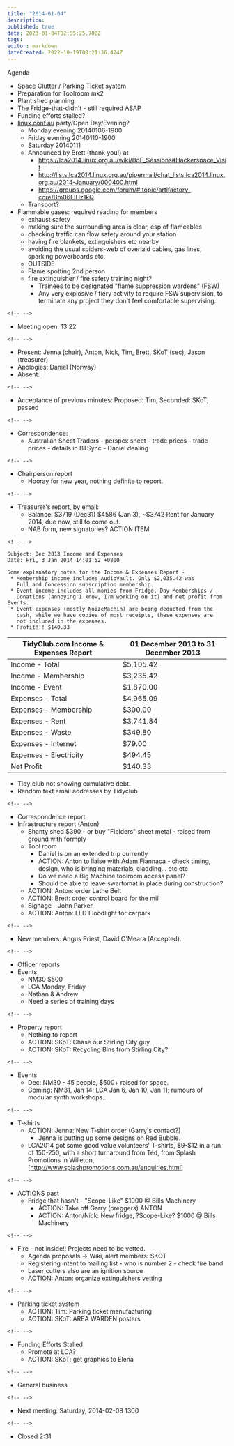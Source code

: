 ```yaml
---
title: "2014-01-04"
description: 
published: true
date: 2023-01-04T02:55:25.700Z
tags: 
editor: markdown
dateCreated: 2022-10-19T08:21:36.424Z
---
```


Agenda

-   Space Clutter / Parking Ticket system
-   Preparation for Toolroom mk2
-   Plant shed planning
-   The Fridge-that-didn't - still required ASAP
-   Funding efforts stalled?
-   [linux.conf.au](http://lca2014.linux.org.au/programme/schedule) party/Open Day/Evening?
    -   Monday evening 20140106-1900
    -   Friday evening 20140110-1900
    -   Saturday 20140111
    -   Announced by Brett (thank you!) at
        -   <https://lca2014.linux.org.au/wiki/BoF_Sessions#Hackerspace_Visit>
        -   <http://lists.lca2014.linux.org.au/pipermail/chat_lists.lca2014.linux.org.au/2014-January/000400.html>
        -   <https://groups.google.com/forum/#!topic/artifactory-core/Bm06LIHz1kQ>
    -   Transport?
-   Flammable gases: required reading for members
    -   exhaust safety
    -   making sure the surrounding area is clear, esp of flameables
    -   checking traffic can flow safety around your station
    -   having fire blankets, extinguishers etc nearby
    -   avoiding the usual spiders-web of overlaid cables, gas lines, sparking powerboards etc.
    -   OUTSIDE
    -   Flame spotting 2nd person
    -   fire extinguisher / fire safety training night?
        -   Trainees to be designated "flame suppression wardens" (FSW)
        -   Any very explosive / fiery activity to require FSW supervision, to terminate any project they don't feel comfortable supervising.

```{=html}
<!-- -->
```
-   Meeting open: 13:22

```{=html}
<!-- -->
```
-   Present: Jenna (chair), Anton, Nick, Tim, Brett, SKoT (sec), Jason (treasurer)
-   Apologies: Daniel (Norway)
-   Absent:

```{=html}
<!-- -->
```
-   Acceptance of previous minutes: Proposed: Tim, Seconded: SKoT, passed

```{=html}
<!-- -->
```
-   Correspondence:
    -   Australian Sheet Traders - perspex sheet - trade prices - trade prices - details in BTSync - Daniel dealing

```{=html}
<!-- -->
```
-   Chairperson report
    -   Hooray for new year, nothing definite to report.

```{=html}
<!-- -->
```
-   Treasurer's report, by email:
    -   Balance: \$3719 (Dec31) \$4586 (Jan 3), \~\$3742 Rent for January 2014, due now, still to come out.
    -   NAB form, new signatories? ACTION ITEM

```{=html}
<!-- -->
```
    Subject: Dec 2013 Income and Expenses
    Date: Fri, 3 Jan 2014 14:01:52 +0800

    Some explanatory notes for the Income & Expenses Report -
     * Membership income includes AudioVault. Only $2,035.42 was
       Full and Concession subscription membership.
     * Event income includes all monies from Fridge, Day Memberships /
       Donations (annoying I know, I?m working on it) and net profit from Events.
     * Event expenses (mostly NoizeMachin) are being deducted from the
       cash, while we have copies of most receipts, these expenses are
       not included in the expenses.
     * Profit!!! $140.33

| TidyClub.com Income & Expenses Report | 01 December 2013 to 31 December 2013 |
|---------------------------------------|--------------------------------------|
| Income - Total                        | \$5,105.42                           |
| Income - Membership                   | \$3,235.42                           |
| Income - Event                        | \$1,870.00                           |
| Expenses - Total                      | \$4,965.09                           |
| Expenses - Membership                 | \$300.00                             |
| Expenses - Rent                       | \$3,741.84                           |
| Expenses - Waste                      | \$349.80                             |
| Expenses - Internet                   | \$79.00                              |
| Expenses - Electricity                | \$494.45                             |
| Net Profit                            | \$140.33                             |

-   Tidy club not showing cumulative debt.
-   Random text email addresses by Tidyclub

```{=html}
<!-- -->
```
-   Correspondence report
-   Infrastructure report (Anton)
    -   Shanty shed \$390 - or buy "Fielders" sheet metal - raised from ground with formply
    -   Tool room
        -   Daniel is on an extended trip currently
        -   ACTION: Anton to liaise with Adam Fiannaca - check timing, design, who is bringing materials, cladding... etc etc
        -   Do we need a Big Machine toolroom access panel?
        -   Should be able to leave swarfomat in place during construction?
    -   ACTION: Anton: order Lathe Belt
    -   ACTION: Brett: order control board for the mill
    -   Signage - John Parker
    -   ACTION: Anton: LED Floodlight for carpark

```{=html}
<!-- -->
```
-   New members: Angus Priest, David O'Meara (Accepted).

```{=html}
<!-- -->
```
-   Officer reports
-   Events
    -   NM30 \$500
    -   LCA Monday, Friday
    -   Nathan & Andrew
    -   Need a series of training days

```{=html}
<!-- -->
```
-   Property report
    -   Nothing to report
    -   ACTION: SKoT: Chase our Stirling City guy
    -   ACTION: SKoT: Recycling Bins from Stirling City?

```{=html}
<!-- -->
```
-   Events
    -   Dec: NM30 - 45 people, \$500+ raised for space.
    -   Coming: NM31, Jan 14; LCA Jan 6, Jan 10, Jan 11; rumours of modular synth workshops...

```{=html}
<!-- -->
```
-   T-shirts
    -   ACTION: Jenna: New T-shirt order (Garry's contact?)
        -   Jenna is putting up some designs on Red Bubble.
    -   LCA2014 got some good value volunteers' T-shirts, \$9-\$12 in a run of 150-250, with a short turnaround from Ted, from Splash Promotions in Willeton, \[<http://www.splashpromotions.com.au/enquiries.html>\]

```{=html}
<!-- -->
```
-   ACTIONS past
    -   Fridge that hasn't - "Scope-Like" \$1000 @ Bills Machinery
        -   ACTION: Take off Garry (preggers) ANTON
        -   ACTION: Anton/Nick: New fridge, ?Scope-Like? \$1000 @ Bills Machinery

```{=html}
<!-- -->
```
-   Fire - not inside!! Projects need to be vetted.
    -   Agenda proposals -\> Wiki, alert members: SKOT
    -   Registering intent to mailing list - who is number 2 - check fire band
    -   Laser cutters also are an ignition source
    -   ACTION: Anton: organize extinguishers vetting

```{=html}
<!-- -->
```
-   Parking ticket system
    -   ACTION: Tim: Parking ticket manufacturing
    -   ACTION: SKoT: AREA WARDEN posters

```{=html}
<!-- -->
```
-   Funding Efforts Stalled
    -   Promote at LCA?
    -   ACTION: SKoT: get graphics to Elena

```{=html}
<!-- -->
```
-   General business

```{=html}
<!-- -->
```
-   Next meeting: Saturday, 2014-02-08 1300

```{=html}
<!-- -->
```
-   Closed 2:31
